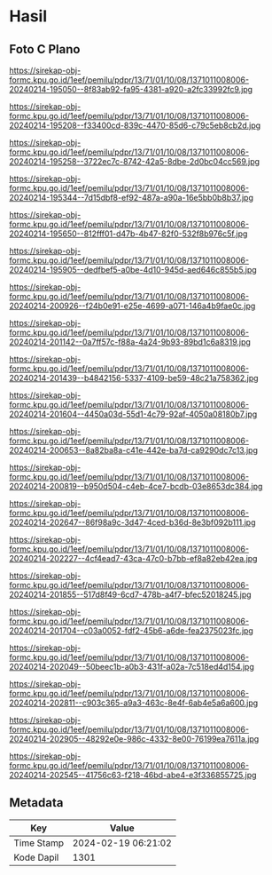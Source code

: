 # Hasil

## Foto C Plano

https://sirekap-obj-formc.kpu.go.id/1eef/pemilu/pdpr/13/71/01/10/08/1371011008006-20240214-195050--8f83ab92-fa95-4381-a920-a2fc33992fc9.jpg

https://sirekap-obj-formc.kpu.go.id/1eef/pemilu/pdpr/13/71/01/10/08/1371011008006-20240214-195208--f33400cd-839c-4470-85d6-c79c5eb8cb2d.jpg

https://sirekap-obj-formc.kpu.go.id/1eef/pemilu/pdpr/13/71/01/10/08/1371011008006-20240214-195258--3722ec7c-8742-42a5-8dbe-2d0bc04cc569.jpg

https://sirekap-obj-formc.kpu.go.id/1eef/pemilu/pdpr/13/71/01/10/08/1371011008006-20240214-195344--7d15dbf8-ef92-487a-a90a-16e5bb0b8b37.jpg

https://sirekap-obj-formc.kpu.go.id/1eef/pemilu/pdpr/13/71/01/10/08/1371011008006-20240214-195650--812fff01-d47b-4b47-82f0-532f8b976c5f.jpg

https://sirekap-obj-formc.kpu.go.id/1eef/pemilu/pdpr/13/71/01/10/08/1371011008006-20240214-195905--dedfbef5-a0be-4d10-945d-aed646c855b5.jpg

https://sirekap-obj-formc.kpu.go.id/1eef/pemilu/pdpr/13/71/01/10/08/1371011008006-20240214-200926--f24b0e91-e25e-4699-a071-146a4b9fae0c.jpg

https://sirekap-obj-formc.kpu.go.id/1eef/pemilu/pdpr/13/71/01/10/08/1371011008006-20240214-201142--0a7ff57c-f88a-4a24-9b93-89bd1c6a8319.jpg

https://sirekap-obj-formc.kpu.go.id/1eef/pemilu/pdpr/13/71/01/10/08/1371011008006-20240214-201439--b4842156-5337-4109-be59-48c21a758362.jpg

https://sirekap-obj-formc.kpu.go.id/1eef/pemilu/pdpr/13/71/01/10/08/1371011008006-20240214-201604--4450a03d-55d1-4c79-92af-4050a08180b7.jpg

https://sirekap-obj-formc.kpu.go.id/1eef/pemilu/pdpr/13/71/01/10/08/1371011008006-20240214-200653--8a82ba8a-c41e-442e-ba7d-ca9290dc7c13.jpg

https://sirekap-obj-formc.kpu.go.id/1eef/pemilu/pdpr/13/71/01/10/08/1371011008006-20240214-200819--b950d504-c4eb-4ce7-bcdb-03e8653dc384.jpg

https://sirekap-obj-formc.kpu.go.id/1eef/pemilu/pdpr/13/71/01/10/08/1371011008006-20240214-202647--86f98a9c-3d47-4ced-b36d-8e3bf092b111.jpg

https://sirekap-obj-formc.kpu.go.id/1eef/pemilu/pdpr/13/71/01/10/08/1371011008006-20240214-202227--4cf4ead7-43ca-47c0-b7bb-ef8a82eb42ea.jpg

https://sirekap-obj-formc.kpu.go.id/1eef/pemilu/pdpr/13/71/01/10/08/1371011008006-20240214-201855--517d8f49-6cd7-478b-a4f7-bfec52018245.jpg

https://sirekap-obj-formc.kpu.go.id/1eef/pemilu/pdpr/13/71/01/10/08/1371011008006-20240214-201704--c03a0052-fdf2-45b6-a6de-fea2375023fc.jpg

https://sirekap-obj-formc.kpu.go.id/1eef/pemilu/pdpr/13/71/01/10/08/1371011008006-20240214-202049--50beec1b-a0b3-431f-a02a-7c518ed4d154.jpg

https://sirekap-obj-formc.kpu.go.id/1eef/pemilu/pdpr/13/71/01/10/08/1371011008006-20240214-202811--c903c365-a9a3-463c-8e4f-6ab4e5a6a600.jpg

https://sirekap-obj-formc.kpu.go.id/1eef/pemilu/pdpr/13/71/01/10/08/1371011008006-20240214-202905--48292e0e-986c-4332-8e00-76199ea7611a.jpg

https://sirekap-obj-formc.kpu.go.id/1eef/pemilu/pdpr/13/71/01/10/08/1371011008006-20240214-202545--41756c63-f218-46bd-abe4-e3f336855725.jpg


## Metadata

| Key        | Value               |
| ---------- | ------------------- |
| Time Stamp | 2024-02-19 06:21:02 |
| Kode Dapil | 1301                |



